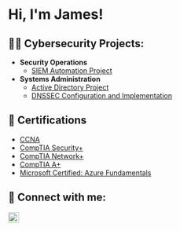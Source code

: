 <h1>Hi, I'm James!</h1>

<h2>👨‍💻 Cybersecurity Projects:</h2>

- <b>Security Operations</b>
  - [SIEM Automation Project](https://github.com/James-Seiter/SIEM-Automation-Project/tree/main)
- <b>Systems Administration</b>
  - [Active Directory Project](https://github.com/James-Seiter/ActiveDirectoryLab/tree/main)
  - [DNSSEC Configuration and Implementation](https://github.com/James-Seiter/DNSSEC-Lab/tree/main)


<h2>📛 Certifications</h2>

  - [CCNA](https://www.credly.com/badges/f505a688-737d-477c-83e6-8044e5c5e6d7/linked_in_profile)
  - [CompTIA Security+](https://www.credly.com/badges/f477d489-1af0-4ada-938a-a0d6a50531f2/linked_in_profile)
  - [CompTIA Network+](https://www.credly.com/badges/5cfd1421-c1fd-4506-9067-6372c0d4e854/linked_in_profile)
  - [CompTIA A+](https://www.credly.com/badges/61bbffd1-fc34-401d-9b1f-27362505821b/linked_in_profile)
  - [Microsoft Certified: Azure Fundamentals](https://learn.microsoft.com/en-us/users/jamesseiter-1335/credentials/1b2d639c94d2f37e)

<h2> 🤳 Connect with me:</h2>

[<img align="left" alt="james-seiter | LinkedIn" width="22px" src="https://cdn.jsdelivr.net/npm/simple-icons@v3/icons/linkedin.svg" />][linkedin]
              
[linkedin]: https://linkedin.com/in/james-seiter

<!--

Here are some ideas to get you started:

- 🔭 I’m currently working on ...
- 🌱 I’m currently learning ...
- 👯 I’m looking to collaborate on ...
- 🤔 I’m looking for help with ...
- 💬 Ask me about ...
- 📫 How to reach me: ...
- 😄 Pronouns: ...
- ⚡ Fun fact: ...
-->
